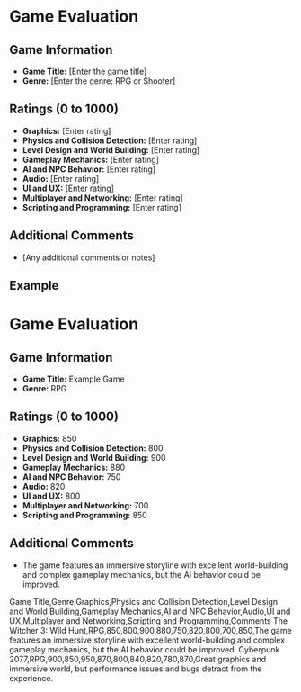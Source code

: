 # Game Evaluation

## Game Information
- **Game Title:** [Enter the game title]
- **Genre:** [Enter the genre: RPG or Shooter]

## Ratings (0 to 1000)
- **Graphics:** [Enter rating]
- **Physics and Collision Detection:** [Enter rating]
- **Level Design and World Building:** [Enter rating]
- **Gameplay Mechanics:** [Enter rating]
- **AI and NPC Behavior:** [Enter rating]
- **Audio:** [Enter rating]
- **UI and UX:** [Enter rating]
- **Multiplayer and Networking:** [Enter rating]
- **Scripting and Programming:** [Enter rating]

## Additional Comments
- [Any additional comments or notes]

## Example
# Game Evaluation

## Game Information
- **Game Title:** Example Game
- **Genre:** RPG

## Ratings (0 to 1000)
- **Graphics:** 850
- **Physics and Collision Detection:** 800
- **Level Design and World Building:** 900
- **Gameplay Mechanics:** 880
- **AI and NPC Behavior:** 750
- **Audio:** 820
- **UI and UX:** 800
- **Multiplayer and Networking:** 700
- **Scripting and Programming:** 850

## Additional Comments
- The game features an immersive storyline with excellent world-building and complex gameplay mechanics, but the AI behavior could be improved.


Game Title,Genre,Graphics,Physics and Collision Detection,Level Design and World Building,Gameplay Mechanics,AI and NPC Behavior,Audio,UI and UX,Multiplayer and Networking,Scripting and Programming,Comments
The Witcher 3: Wild Hunt,RPG,850,800,900,880,750,820,800,700,850,The game features an immersive storyline with excellent world-building and complex gameplay mechanics, but the AI behavior could be improved.
Cyberpunk 2077,RPG,900,850,950,870,800,840,820,780,870,Great graphics and immersive world, but performance issues and bugs detract from the experience.
